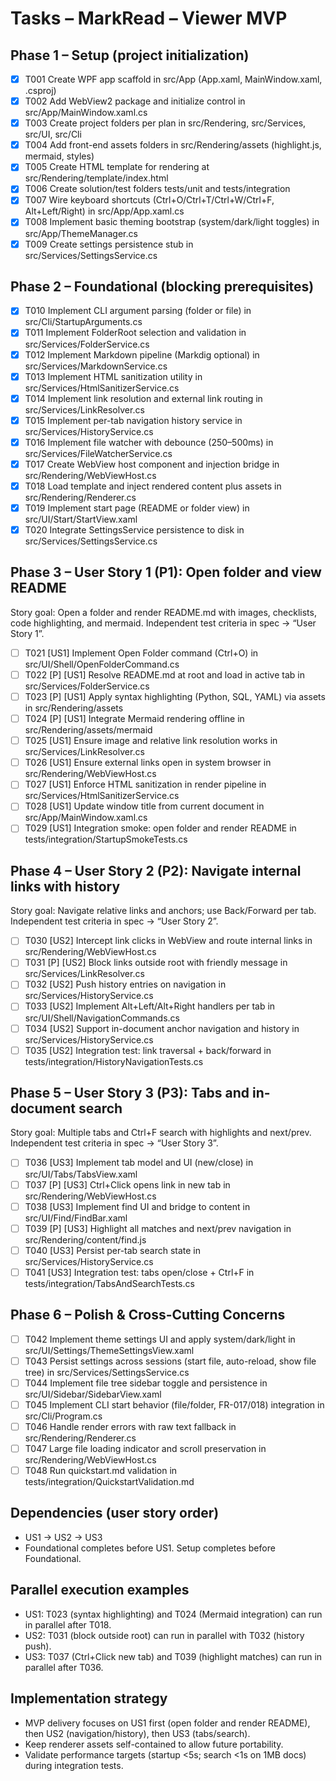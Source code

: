 # Tasks – MarkRead – Viewer MVP

## Phase 1 – Setup (project initialization)

- [x] T001 Create WPF app scaffold in src/App (App.xaml, MainWindow.xaml, .csproj)
- [x] T002 Add WebView2 package and initialize control in src/App/MainWindow.xaml.cs
- [x] T003 Create project folders per plan in src/Rendering, src/Services, src/UI, src/Cli
- [x] T004 Add front-end assets folders in src/Rendering/assets (highlight.js, mermaid, styles)
- [x] T005 Create HTML template for rendering at src/Rendering/template/index.html
- [x] T006 Create solution/test folders tests/unit and tests/integration
- [x] T007 Wire keyboard shortcuts (Ctrl+O/Ctrl+T/Ctrl+W/Ctrl+F, Alt+Left/Right) in src/App/App.xaml.cs
- [x] T008 Implement basic theming bootstrap (system/dark/light toggles) in src/App/ThemeManager.cs
- [x] T009 Create settings persistence stub in src/Services/SettingsService.cs

## Phase 2 – Foundational (blocking prerequisites)

- [x] T010 Implement CLI argument parsing (folder or file) in src/Cli/StartupArguments.cs
- [x] T011 Implement FolderRoot selection and validation in src/Services/FolderService.cs
- [x] T012 Implement Markdown pipeline (Markdig optional) in src/Services/MarkdownService.cs
- [x] T013 Implement HTML sanitization utility in src/Services/HtmlSanitizerService.cs
- [x] T014 Implement link resolution and external link routing in src/Services/LinkResolver.cs
- [x] T015 Implement per-tab navigation history service in src/Services/HistoryService.cs
- [x] T016 Implement file watcher with debounce (250–500ms) in src/Services/FileWatcherService.cs
- [x] T017 Create WebView host component and injection bridge in src/Rendering/WebViewHost.cs
- [x] T018 Load template and inject rendered content plus assets in src/Rendering/Renderer.cs
- [x] T019 Implement start page (README or folder view) in src/UI/Start/StartView.xaml
- [x] T020 Integrate SettingsService persistence to disk in src/Services/SettingsService.cs

## Phase 3 – User Story 1 (P1): Open folder and view README

Story goal: Open a folder and render README.md with images, checklists, code highlighting, and mermaid. Independent test criteria in spec → “User Story 1”.

- [ ] T021 [US1] Implement Open Folder command (Ctrl+O) in src/UI/Shell/OpenFolderCommand.cs
- [ ] T022 [P] [US1] Resolve README.md at root and load in active tab in src/Services/FolderService.cs
- [ ] T023 [P] [US1] Apply syntax highlighting (Python, SQL, YAML) via assets in src/Rendering/assets
- [ ] T024 [P] [US1] Integrate Mermaid rendering offline in src/Rendering/assets/mermaid
- [ ] T025 [US1] Ensure image and relative link resolution works in src/Services/LinkResolver.cs
- [ ] T026 [US1] Ensure external links open in system browser in src/Rendering/WebViewHost.cs
- [ ] T027 [US1] Enforce HTML sanitization in render pipeline in src/Services/HtmlSanitizerService.cs
- [ ] T028 [US1] Update window title from current document in src/App/MainWindow.xaml.cs
- [ ] T029 [US1] Integration smoke: open folder and render README in tests/integration/StartupSmokeTests.cs

## Phase 4 – User Story 2 (P2): Navigate internal links with history

Story goal: Navigate relative links and anchors; use Back/Forward per tab. Independent test criteria in spec → “User Story 2”.

- [ ] T030 [US2] Intercept link clicks in WebView and route internal links in src/Rendering/WebViewHost.cs
- [ ] T031 [P] [US2] Block links outside root with friendly message in src/Services/LinkResolver.cs
- [ ] T032 [US2] Push history entries on navigation in src/Services/HistoryService.cs
- [ ] T033 [US2] Implement Alt+Left/Alt+Right handlers per tab in src/UI/Shell/NavigationCommands.cs
- [ ] T034 [US2] Support in-document anchor navigation and history in src/Services/HistoryService.cs
- [ ] T035 [US2] Integration test: link traversal + back/forward in tests/integration/HistoryNavigationTests.cs

## Phase 5 – User Story 3 (P3): Tabs and in-document search

Story goal: Multiple tabs and Ctrl+F search with highlights and next/prev. Independent test criteria in spec → “User Story 3”.

- [ ] T036 [US3] Implement tab model and UI (new/close) in src/UI/Tabs/TabsView.xaml
- [ ] T037 [P] [US3] Ctrl+Click opens link in new tab in src/Rendering/WebViewHost.cs
- [ ] T038 [US3] Implement find UI and bridge to content in src/UI/Find/FindBar.xaml
- [ ] T039 [P] [US3] Highlight all matches and next/prev navigation in src/Rendering/content/find.js
- [ ] T040 [US3] Persist per-tab search state in src/Services/HistoryService.cs
- [ ] T041 [US3] Integration test: tabs open/close + Ctrl+F in tests/integration/TabsAndSearchTests.cs

## Phase 6 – Polish & Cross-Cutting Concerns

- [ ] T042 Implement theme settings UI and apply system/dark/light in src/UI/Settings/ThemeSettingsView.xaml
- [ ] T043 Persist settings across sessions (start file, auto-reload, show file tree) in src/Services/SettingsService.cs
- [ ] T044 Implement file tree sidebar toggle and persistence in src/UI/Sidebar/SidebarView.xaml
- [ ] T045 Implement CLI start behavior (file/folder, FR-017/018) integration in src/Cli/Program.cs
- [ ] T046 Handle render errors with raw text fallback in src/Rendering/Renderer.cs
- [ ] T047 Large file loading indicator and scroll preservation in src/Rendering/WebViewHost.cs
- [ ] T048 Run quickstart.md validation in tests/integration/QuickstartValidation.md

## Dependencies (user story order)

- US1 → US2 → US3
- Foundational completes before US1. Setup completes before Foundational.

## Parallel execution examples

- US1: T023 (syntax highlighting) and T024 (Mermaid integration) can run in parallel after T018.
- US2: T031 (block outside root) can run in parallel with T032 (history push).
- US3: T037 (Ctrl+Click new tab) and T039 (highlight matches) can run in parallel after T036.

## Implementation strategy

- MVP delivery focuses on US1 first (open folder and render README), then US2 (navigation/history), then US3 (tabs/search).
- Keep renderer assets self-contained to allow future portability.
- Validate performance targets (startup <5s; search <1s on 1MB docs) during integration tests.
